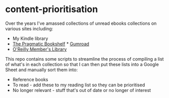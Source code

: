 # content-prioritisation

Over the years I've amassed collections of unread ebooks collections on various sites including:

 * My Kindle library
 * [The Pragmatic Bookshelf](https://pragprog.com) * [Gumroad](https://gumroad.com)
 * [O'Reilly Member's Library](https://members.oreilly.com/)
 
 This repo contains some scripts to streamline the process of compiling a list of what's in each collection so that I can
 then put these lists into a Google Sheet and manually sort them into:
 
 * Reference books
 * To read - add these to my reading list so they can be prioritised
 * No longer relevant - stuff that's out of date or no longer of interest
     